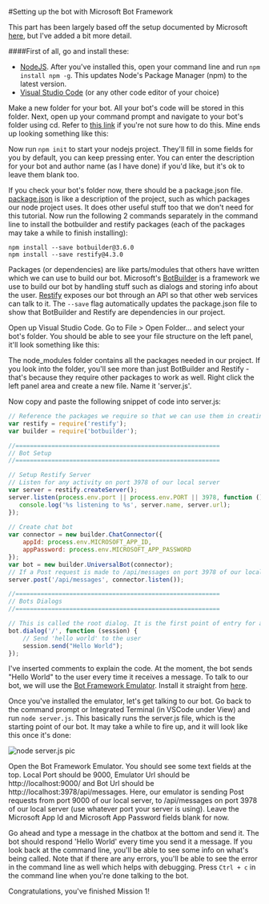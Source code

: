 #Setting up the bot with Microsoft Bot Framework

This part has been largely based off the setup documented by Microsoft [here](https://docs.botframework.com/en-us/node/builder/overview/#navtitle), but I've added a bit more detail. 

####First of all, go and install these:
- [NodeJS](https://nodejs.org/en/). After you've installed this, open your command line and run `npm install npm -g`. This updates Node's Package Manager (npm) to the latest version.
- [Visual Studio Code](https://code.visualstudio.com/) (or any other code editor of your choice)

Make a new folder for your bot. All your bot's code will be stored in this folder. Next, open up your command prompt and navigate to your bot's folder using cd. Refer to [this link](http://www.wikihow.com/Change-Directories-in-Command-Prompt) if you're not sure how to do this. Mine ends up looking something like this:

<insert img>

Now run `npm init` to start your nodejs project. They'll fill in some fields for you by default, you can keep pressing enter. You can enter the description for your bot and author name (as I have done) if you'd like, but it's ok to leave them blank too. 

<insert img>

If you check your bot's folder now, there should be a package.json file. [package.json](https://docs.npmjs.com/files/package.json) is like a description of the project, such as which packages our node project uses. It does other useful stuff too that we don't need for this tutorial. Now run the following 2 commands separately in the command line to install the botbuilder and restify packages (each of the packages may take a while to finish installing):

```shell
npm install --save botbuilder@3.6.0
npm install --save restify@4.3.0
```

Packages (or dependencies) are like parts/modules that others have written which we can use to build our bot. Microsoft's [BotBuilder](https://www.npmjs.com/package/botbuilder) is a framework we use to build our bot by handling stuff such as dialogs and storing info about the user. [Restify](https://www.npmjs.com/package/restify) exposes our bot through an API so that other web services can talk to it. The `--save` flag automatically updates the package.json file to show that BotBuilder and Restify are dependencies in our project.

Open up Visual Studio Code. Go to File > Open Folder... and select your bot's folder. You should be able to see your file structure on the left panel, it'll look something like this:

<insert img>

 The node_modules folder contains all the packages needed in our project. If you look into the folder, you'll see more than just BotBuilder and Restify - that's because they require other packages to work as well. Right click the left panel area and create a new file. Name it 'server.js'.
 
 Now copy and paste the following snippet of code into server.js:

```js
// Reference the packages we require so that we can use them in creating the bot
var restify = require('restify');
var builder = require('botbuilder');

//=========================================================
// Bot Setup
//=========================================================

// Setup Restify Server
// Listen for any activity on port 3978 of our local server
var server = restify.createServer();
server.listen(process.env.port || process.env.PORT || 3978, function () {
   console.log('%s listening to %s', server.name, server.url); 
});
  
// Create chat bot
var connector = new builder.ChatConnector({
    appId: process.env.MICROSOFT_APP_ID,
    appPassword: process.env.MICROSOFT_APP_PASSWORD
});
var bot = new builder.UniversalBot(connector);
// If a Post request is made to /api/messages on port 3978 of our local server, then we pass it to the bot connector to handle
server.post('/api/messages', connector.listen());

//=========================================================
// Bots Dialogs
//=========================================================

// This is called the root dialog. It is the first point of entry for any message the bot receives
bot.dialog('/', function (session) {
    // Send 'hello world' to the user
    session.send("Hello World");
});
```

I've inserted comments to explain the code. At the moment, the bot sends "Hello World" to the user every time it receives a message. To talk to our bot, we will use the [Bot Framework Emulator](https://docs.botframework.com/en-us/tools/bot-framework-emulator/). Install it straight from [here](https://emulator.botframework.com). 

Once you've installed the emulator, let's get talking to our bot. Go back to the command prompt or Integrated Terminal (in VSCode under View) and run `node server.js`. This basically runs the server.js file, which is the starting point of our bot. It may take a while to fire up, and it will look like this once it's done:  

![node server.js pic](/Bot-Framework-HOL/Images/serverjs_cmdline.png)

Open the Bot Framework Emulator. You should see some text fields at the top. Local Port should be 9000, Emulator Url should be http://localhost:9000/ and Bot Url should be http://localhost:3978/api/messages. Here, our emulator is sending Post requests from port 9000 of our local server, to /api/messages on port 3978 of our local server (use whatever port your server is using). Leave the Microsoft App Id and Microsoft App Password fields blank for now.

Go ahead and type a message in the chatbox at the bottom and send it. The bot should respond 'Hello World' every time you send it a message. If you look back at the command line, you'll be able to see some info on what's being called. Note that if there are any errors, you'll be able to see the error in the command line as well which helps with debugging. Press `Ctrl + c` in the command line when you're done talking to the bot. 

Congratulations, you've finished Mission 1! 
